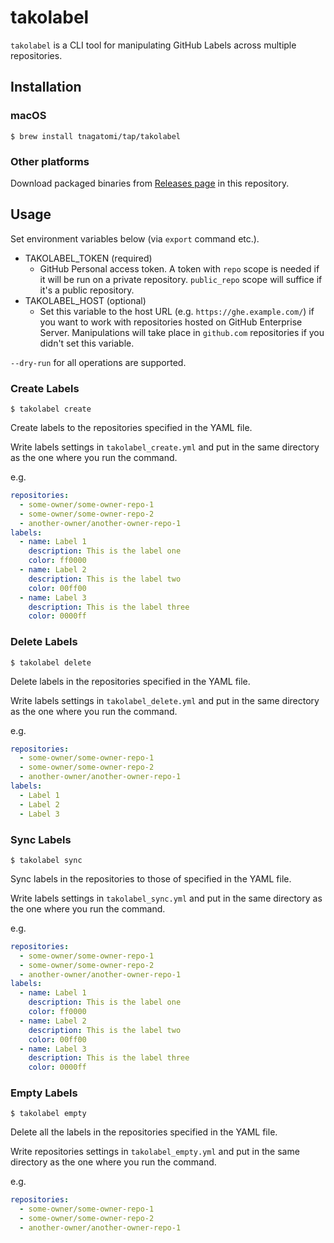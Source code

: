 # takolabel

`takolabel` is a CLI tool for manipulating GitHub Labels across multiple repositories.

## Installation

### macOS

```console
$ brew install tnagatomi/tap/takolabel
```

### Other platforms

Download packaged binaries from [Releases page](https://github.com/tnagatomi/takolabel/releases) in this repository.

## Usage

Set environment variables below (via `export` command etc.).

- TAKOLABEL_TOKEN (required)
  - GitHub Personal access token. A token with `repo` scope is needed if it will be run on a private repository. `public_repo` scope will suffice if it's a public repository.
- TAKOLABEL_HOST (optional)
  - Set this variable to the host URL (e.g. `https://ghe.example.com/`) if you want to work with repositories hosted on GitHub Enterprise Server. Manipulations will take place in `github.com` repositories if you didn't set this variable.

`--dry-run` for all operations are supported.

### Create Labels

```console
$ takolabel create
```

Create labels to the repositories specified in the YAML file.

Write labels settings in `takolabel_create.yml` and put in the same directory as the one where you run the command.

e.g.

```yaml
repositories:
  - some-owner/some-owner-repo-1
  - some-owner/some-owner-repo-2
  - another-owner/another-owner-repo-1
labels:
  - name: Label 1
    description: This is the label one 
    color: ff0000
  - name: Label 2
    description: This is the label two
    color: 00ff00
  - name: Label 3
    description: This is the label three
    color: 0000ff
```

### Delete Labels

```console
$ takolabel delete
```

Delete labels in the repositories specified in the YAML file.

Write labels settings in `takolabel_delete.yml` and put in the same directory as the one where you run the command.

e.g.

```yaml
repositories:
  - some-owner/some-owner-repo-1
  - some-owner/some-owner-repo-2
  - another-owner/another-owner-repo-1
labels:
  - Label 1
  - Label 2
  - Label 3
```

### Sync Labels

```console
$ takolabel sync
```

Sync labels in the repositories to those of specified in the YAML file.

Write labels settings in `takolabel_sync.yml` and put in the same directory as the one where you run the command.

e.g.

```yaml
repositories:
  - some-owner/some-owner-repo-1
  - some-owner/some-owner-repo-2
  - another-owner/another-owner-repo-1
labels:
  - name: Label 1
    description: This is the label one
    color: ff0000
  - name: Label 2
    description: This is the label two
    color: 00ff00
  - name: Label 3
    description: This is the label three
    color: 0000ff
```

### Empty Labels

```console
$ takolabel empty
```

Delete all the labels in the repositories specified in the YAML file.

Write repositories settings in `takolabel_empty.yml` and put in the same directory as the one where you run the command.

e.g.

```yaml
repositories:
  - some-owner/some-owner-repo-1
  - some-owner/some-owner-repo-2
  - another-owner/another-owner-repo-1
```
